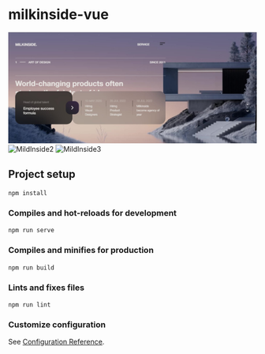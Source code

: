 # milkinside-vue

![MildInside1](vue1.jpg)
![MildInside2](vue2.jpg)
![MildInside3](vue3.jpg)

## Project setup
```
npm install
```

### Compiles and hot-reloads for development
```
npm run serve
```

### Compiles and minifies for production
```
npm run build
```

### Lints and fixes files
```
npm run lint
```

### Customize configuration
See [Configuration Reference](https://cli.vuejs.org/config/).
